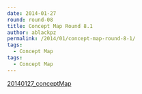 ```yaml
---
date: 2014-01-27
round: round-08
title: Concept Map Round 8.1
author: ablackpz
permalink: /2014/01/concept-map-round-8-1/
tags:
  - Concept Map
tags:
  - Concept Map
---
```

[20140127_conceptMap][1]

 [1]: http://teaching.software-carpentry.org/wp-content/uploads/2014/01/20140127_conceptMap.pdf
